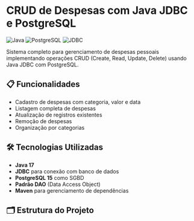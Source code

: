 # CRUD de Despesas com Java JDBC e PostgreSQL

![Java](https://img.shields.io/badge/Java-17-blue)
![PostgreSQL](https://img.shields.io/badge/PostgreSQL-15-blue)
![JDBC](https://img.shields.io/badge/JDBC-4.2-blue)

Sistema completo para gerenciamento de despesas pessoais implementando operações CRUD (Create, Read, Update, Delete) usando Java JDBC com PostgreSQL.

## 📋 Funcionalidades

- Cadastro de despesas com categoria, valor e data
- Listagem completa de despesas
- Atualização de registros existentes
- Remoção de despesas
- Organização por categorias

## 🛠️ Tecnologias Utilizadas

- **Java 17**
- **JDBC** para conexão com banco de dados
- **PostgreSQL 15** como SGBD
- **Padrão DAO** (Data Access Object)
- **Maven** para gerenciamento de dependências

## 🗂️ Estrutura do Projeto
